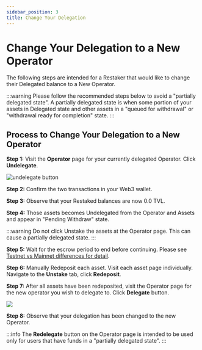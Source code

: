 ```yaml
---
sidebar_position: 3
title: Change Your Delegation
---
```


# Change Your Delegation to a New Operator

The following steps are intended for a Restaker that would like to change their Delegated balance to a New Operator.

:::warning
Please follow the recommended steps below to avoid a "partially delegated state". A partially delegated state is when some portion of your assets in Delegated state and other assets in a "queued for withdrawal" or "withdrawal ready for completion" state.
:::

## Process to Change Your Delegation to a New Operator

**Step 1:** Visit the **Operator** page for your currently delegated Operator. Click **Undelegate**.

![undelegate button](/img/restake-guides/change-delegation-1.png)

**Step 2:** Confirm the two transactions in your Web3 wallet.

**Step 3:** Observe that your Restaked balances are now 0.0 TVL.

**Step 4:** Those assets becomes Undelegated from the Operator and Assets and appear in "Pending Withdraw" state.

:::warning
Do not click Unstake the assets at the Operator page. This can cause a partially delegated state.
:::

**Step 5:** Wait for the escrow period to end before continuing. Please see [Testnet vs Mainnet differences for detail](/docs/eigenlayer/restaking-guides/0-restaking-user-guide/stage-2-testnet/README.md#testnet-vs-mainnet-differences).


**Step 6:** Manually Redeposit each asset. Visit each asset page individually. Navigate to the **Unstake** tab, click **Redeposit**.

**Step 7:** After all assets have been redeposited, visit the Operator page for the new operator you wish to delegate to. Click **Delegate** button.


![](/img/googleusercontentbackup/z3oR0kwjxB8nk66ebFuRRVh8T90fIpWSdEDvbaydgghNnmqrUxhb4RIRhO5HvtUdJfPMICshYA7NM9Ifn637zv8QJa9HUipLDPD_KcddXjAhVadRyrjyuKDQXdzHzKnmcYsHQC9dzxJqA9Pf1qdb8dQ.png)


**Step 8:** Observe that your delegation has been changed to the new Operator.


:::info
The **Redelegate** button on the Operator page is intended to be used only for users that have funds in a "partially delegated state".
:::